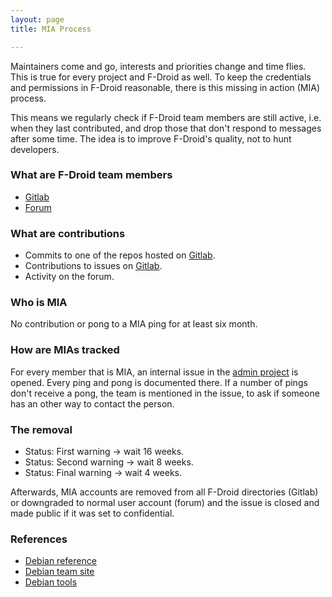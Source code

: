 ```yaml
---
layout: page
title: MIA Process

---
```



Maintainers come and go, interests and priorities change and time flies. This
is true for every project and F-Droid as well. To keep the credentials and
permissions in F-Droid reasonable, there is this missing in action (MIA) process.

This means we regularly check if F-Droid team members are still active, i.e.
when they last contributed, and drop those that don't respond to messages after
some time. The idea is to improve F-Droid's quality, not to hunt developers.

### What are F-Droid team members

- [Gitlab](https://gitlab.com/fdroid/admin/-/project_members)
- [Forum](https://forum.f-droid.org/g/contributors)

### What are contributions

- Commits to one of the repos hosted on [Gitlab](https://gitlab.com/fdroid/).
- Contributions to issues on [Gitlab](https://gitlab.com/groups/fdroid/-/issues).
- Activity on the forum.

### Who is MIA

No contribution or pong to a MIA ping for at least six month.

### How are MIAs tracked

For every member that is MIA, an internal issue in the [admin
project](https://gitlab.com/fdroid/admin/issues/) is opened. Every ping and
pong is documented there. If a number of pings don't receive a pong, the team
is mentioned in the issue, to ask if someone has an other way to contact the
person.

### The removal

- Status: First warning -> wait 16 weeks.
- Status: Second warning -> wait 8 weeks.
- Status: Final warning -> wait 4 weeks.

Afterwards, MIA accounts are removed from all F-Droid directories (Gitlab) or
downgraded to normal user account (forum) and the issue is closed and made
public if it was set to confidential.

### References

- [Debian reference](https://www.debian.org/doc/manuals/developers-reference/beyond-pkging.html#dealing-with-inactive-and-or-unreachable-maintainers)
- [Debian team site](https://wiki.debian.org/Teams/MIA)
- [Debian tools](https://salsa.debian.org/qa/qa/tree/master/mia)
